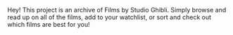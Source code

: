 Hey! This project is an archive of Films by Studio Ghibli. Simply browse and read up on all of the films, add to your watchlist, or sort and check out which films are best for you!
